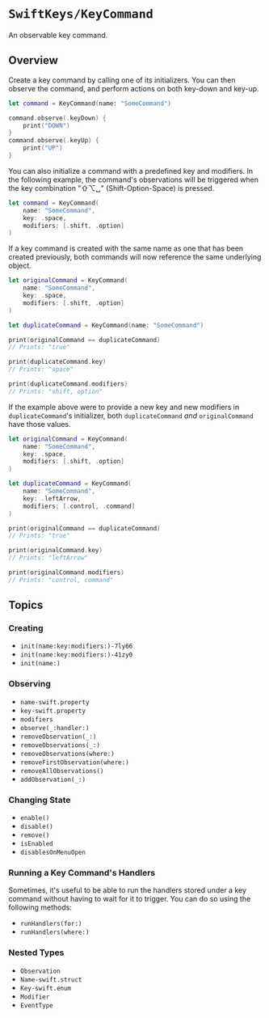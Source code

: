 # ``SwiftKeys/KeyCommand``

An observable key command.

## Overview

Create a key command by calling one of its initializers. You can then observe the command, and perform actions on both key-down and key-up.

```swift
let command = KeyCommand(name: "SomeCommand")

command.observe(.keyDown) {
    print("DOWN")
}
command.observe(.keyUp) {
    print("UP")
}
```

You can also initialize a command with a predefined key and modifiers. In the following example, the command's observations will be triggered when the key combination "⇧⌥␣" (Shift-Option-Space) is pressed.

```swift
let command = KeyCommand(
    name: "SomeCommand",
    key: .space,
    modifiers: [.shift, .option]
)
```

If a key command is created with the same name as one that has been created previously, both commands will now reference the same underlying object.

```swift
let originalCommand = KeyCommand(
    name: "SomeCommand",
    key: .space,
    modifiers: [.shift, .option]
)

let duplicateCommand = KeyCommand(name: "SomeCommand")

print(originalCommand == duplicateCommand)
// Prints: "true"

print(duplicateCommand.key)
// Prints: "space"

print(duplicateCommand.modifiers)
// Prints: "shift, option"
```

If the example above were to provide a new key and new modifiers in `duplicateCommand`'s initializer, both `duplicateCommand` _and_ `originalCommand` have those values.

```swift
let originalCommand = KeyCommand(
    name: "SomeCommand",
    key: .space,
    modifiers: [.shift, .option]
)

let duplicateCommand = KeyCommand(
    name: "SomeCommand",
    key: .leftArrow,
    modifiers: [.control, .command]
)

print(originalCommand == duplicateCommand)
// Prints: "true"

print(originalCommand.key)
// Prints: "leftArrow"

print(originalCommand.modifiers)
// Prints: "control, command"
```

## Topics

### Creating

- ``init(name:key:modifiers:)-7ly66``
- ``init(name:key:modifiers:)-41zy0``
- ``init(name:)``

### Observing

- ``name-swift.property``
- ``key-swift.property``
- ``modifiers``
- ``observe(_:handler:)``
- ``removeObservation(_:)``
- ``removeObservations(_:)``
- ``removeObservations(where:)``
- ``removeFirstObservation(where:)``
- ``removeAllObservations()``
- ``addObservation(_:)``

### Changing State

- ``enable()``
- ``disable()``
- ``remove()``
- ``isEnabled``
- ``disablesOnMenuOpen``

### Running a Key Command's Handlers

Sometimes, it's useful to be able to run the handlers stored under a key command without having to wait for it to trigger. You can do so using the following methods:

- ``runHandlers(for:)``
- ``runHandlers(where:)``

### Nested Types

- ``Observation``
- ``Name-swift.struct``
- ``Key-swift.enum``
- ``Modifier``
- ``EventType``
